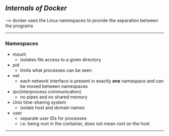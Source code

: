 ## *Internals of Docker*
--> docker uses the Linux namespaces to provide the separation between the programs

---
### Namespaces
* mount
  * isolates file access to a given directory
* pid
  * limits what processes can be seen
* net
  * each network interface is present in exactly **one** namespace and can be moved between namespaces
* ipc(interprocess communication)
  * no pipes and no shared memory
* Unix time-sharing system
  * isolate host and domain names
* user
  * separate user IDs for processes
  * i.e: being root in the container, does not mean root on the host







---
